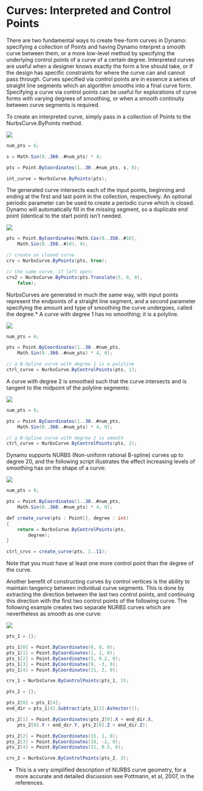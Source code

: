 # Curves: Interpreted and Control Points

There are two fundamental ways to create free-form curves in Dynamo: specifying a collection of Points and having Dynamo interpret a smooth curve between them, or a more low-level method by specifying the underlying control points of a curve of a certain degree. Interpreted curves are useful when a designer knows exactly the form a line should take, or if the design has specific constraints for where the curve can and cannot pass through. Curves specified via control points are in essence a series of straight line segments which an algorithm smooths into a final curve form. Specifying a curve via control points can be useful for explorations of curve forms with varying degrees of smoothing, or when a smooth continuity between curve segments is required.

To create an interpreted curve, simply pass in a collection of Points to the NurbsCurve.ByPoints method.

![](images/B-4/Curves_01.png)
```C#
num_pts = 6;

s = Math.Sin(0..360..#num_pts) * 4;

pts = Point.ByCoordinates(1..30..#num_pts, s, 0);

int_curve = NurbsCurve.ByPoints(pts);
```

The generated curve intersects each of the input points, beginning and ending at the first and last point in the collection, respectively. An optional periodic parameter can be used to create a periodic curve which is closed. Dynamo will automatically fill in the missing segment, so a duplicate end point (identical to the start point) isn’t needed.

![](images/B-4/Curves_02.png)
```C#
pts = Point.ByCoordinates(Math.Cos(0..350..#10),
    Math.Sin(0..350..#10), 0);

// create an closed curve
crv = NurbsCurve.ByPoints(pts, true);

// the same curve, if left open:
crv2 = NurbsCurve.ByPoints(pts.Translate(5, 0, 0),
    false);
```

NurbsCurves are generated in much the same way, with input points represent the endpoints of a straight line segment, and a second parameter specifying the amount and type of smoothing the curve undergoes, called the degree.* A curve with degree 1 has no smoothing; it is a polyline.

![](images/B-4/Curves_03.png)
```C#
num_pts = 6;

pts = Point.ByCoordinates(1..30..#num_pts,
    Math.Sin(0..360..#num_pts) * 4, 0);

// a B-Spline curve with degree 1 is a polyline
ctrl_curve = NurbsCurve.ByControlPoints(pts, 1);
```

A curve with degree 2 is smoothed such that the curve intersects and is tangent to the midpoint of the polyline segments:

![](images/B-4/Curves_04.png)
```C#
num_pts = 6;

pts = Point.ByCoordinates(1..30..#num_pts,
    Math.Sin(0..360..#num_pts) * 4, 0);

// a B-Spline curve with degree 2 is smooth
ctrl_curve = NurbsCurve.ByControlPoints(pts, 2);
```

Dynamo supports NURBS (Non-uniform rational B-spline) curves up to degree 20, and the following script illustrates the effect increasing levels of smoothing has on the shape of a curve:

![](images/B-4/Curves_05.png)
```C#
num_pts = 6;

pts = Point.ByCoordinates(1..30..#num_pts,
    Math.Sin(0..360..#num_pts) * 4, 0);

def create_curve(pts : Point[], degree : int) 
{
	return = NurbsCurve.ByControlPoints(pts,
        degree);
}

ctrl_crvs = create_curve(pts, 1..11);
```

Note that you must have at least one more control point than the degree of the curve. 

Another benefit of constructing curves by control vertices is the ability to maintain tangency between individual curve segments. This is done by extracting the direction between the last two control points, and continuing this direction with the first two control points of the following curve. The following example creates two separate NURBS curves which are nevertheless as smooth as one curve:

![](images/B-4/Curves_06.png)
```C#
pts_1 = {};

pts_1[0] = Point.ByCoordinates(0, 0, 0);
pts_1[1] = Point.ByCoordinates(1, 1, 0);
pts_1[2] = Point.ByCoordinates(5, 0.2, 0);
pts_1[3] = Point.ByCoordinates(9, -3, 0);
pts_1[4] = Point.ByCoordinates(11, 2, 0);

crv_1 = NurbsCurve.ByControlPoints(pts_1, 3);

pts_2 = {};

pts_2[0] = pts_1[4];
end_dir = pts_1[4].Subtract(pts_1[3].AsVector());

pts_2[1] = Point.ByCoordinates(pts_2[0].X + end_dir.X,
    pts_2[0].Y + end_dir.Y, pts_2[0].Z + end_dir.Z);

pts_2[2] = Point.ByCoordinates(15, 1, 0);
pts_2[3] = Point.ByCoordinates(18, -2, 0);
pts_2[4] = Point.ByCoordinates(21, 0.5, 0);

crv_2 = NurbsCurve.ByControlPoints(pts_2, 3);
```


* This is a very simplified description of NURBS curve geometry, for a more accurate and detailed discussion see Pottmann, et al, 2007, in the references.
